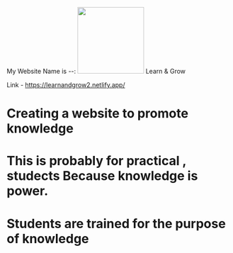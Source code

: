 My Website Name is --: <img src="https://i.ibb.co.com/zV8PPNY3/logo-learn-and-grow.png" height="150px" width="150px"/> Learn & Grow

Link - https://learnandgrow2.netlify.app/

# Creating a website to promote knowledge

# This is probably for practical , studects Because knowledge is power.

# Students are trained for the purpose of knowledge
